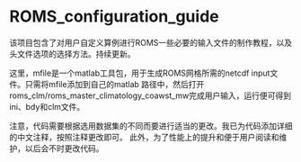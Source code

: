 # ROMS_configuration_guide
该项目包含了对用户自定义算例进行ROMS一些必要的输入文件的制作教程，以及头文件选项的选择方法。持续更新。

这里，mfile是一个matlab工具包，用于生成ROMS网格所需的netcdf input文件。只需将mfile添加到自己的matlab
路径中，然后打开roms_clm/roms_master_climatology_coawst_mw完成用户输入，运行便可得到ini、bdy和clm文件。

注意，代码需要根据选用数据集的不同而要进行适当的更改。我已为代码添加详细的中文注释，按照注释更改即可。
此外，为了性能上的提升和便于用户阅读和维护，以后会不时更改代码。

